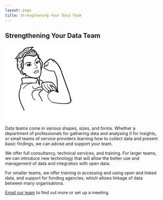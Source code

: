 ```yaml
---
layout: page
title: Strengthening Your Data Team
---
```


## Strengthening Your Data Team

<div id="box-1" class="box pull-left" style="margin-right:15px;">
    <img id="image-4" src="/assets/images/homepage/cta/rosie.png" alt="Rosie The Riveter"/></a>
</div>

Data teams come in various shapes, sizes, and forms. Whether a department of professionals for gathering data and analysing it for insights, or small teams of service providers learning how to collect data and present basic findings, we can advise and support your team.
 
We offer full consultancy, technical services, and training.  For larger teams, we can introduce new technology that will allow the better use and management of data and integration with open data.  

For smaller teams, we offer training in accessing and using open and linked data, and support for funding agencies, which allows linkage of data between many organisations.

[Email our team](/contact) to find out more or set up a meeting.
